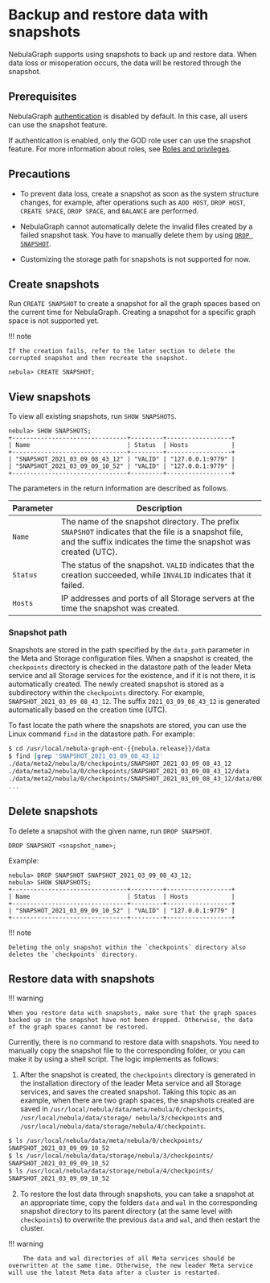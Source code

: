 # Backup and restore data with snapshots

NebulaGraph supports using snapshots to back up and restore data. When data loss or misoperation occurs, the data will be restored through the snapshot.

## Prerequisites

NebulaGraph [authentication](../7.data-security/1.authentication/1.authentication.md) is disabled by default. In this case, all users can use the snapshot feature.

If authentication is enabled, only the GOD role user can use the snapshot feature. For more information about roles, see [Roles and privileges](../7.data-security/1.authentication/3.role-list.md).

## Precautions

* To prevent data loss, create a snapshot as soon as the system structure changes, for example, after operations such as `ADD HOST`, `DROP HOST`, `CREATE SPACE`, `DROP SPACE`, and `BALANCE` are performed.

* NebulaGraph cannot automatically delete the invalid files created by a failed snapshot task. You have to manually delete them by using [`DROP SNAPSHOT`](#delete_snapshots).

* Customizing the storage path for snapshots is not supported for now.

## Create snapshots

Run `CREATE SNAPSHOT` to create a snapshot for all the graph spaces based on the current time for NebulaGraph. Creating a snapshot for a specific graph space is not supported yet.

!!! note

    If the creation fails, refer to the later section to delete the corrupted snapshot and then recreate the snapshot.

```ngql
nebula> CREATE SNAPSHOT;
```

## View snapshots

To view all existing snapshots, run `SHOW SNAPSHOTS`.

```ngql
nebula> SHOW SNAPSHOTS;
+--------------------------------+---------+------------------+
| Name                           | Status  | Hosts            |
+--------------------------------+---------+------------------+
| "SNAPSHOT_2021_03_09_08_43_12" | "VALID" | "127.0.0.1:9779" |
| "SNAPSHOT_2021_03_09_09_10_52" | "VALID" | "127.0.0.1:9779" |
+--------------------------------+---------+------------------+
```

The parameters in the return information are described as follows.

| Parameter | Description                                                                                                                                                             |
|-----------|-------------------------------------------------------------------------------------------------------------------------------------------------------------------------|
| `Name`    | The name of the snapshot directory. The prefix `SNAPSHOT` indicates that the file is a snapshot file, and the suffix indicates the time the snapshot was created (UTC). |
| `Status`  | The status of the snapshot. `VALID` indicates that the creation succeeded, while `INVALID` indicates that it failed.                                                    |
| `Hosts`   | IP addresses and ports of all Storage servers at the time the snapshot was created.                                                                                     |

### Snapshot path

Snapshots are stored in the path specified by the `data_path` parameter in the Meta and Storage configuration files. When a snapshot is created, the `checkpoints` directory is checked in the datastore path of the leader Meta service and all Storage services for the existence, and if it is not there, it is automatically created. The newly created snapshot is stored as a subdirectory within the `checkpoints` directory. For example, `SNAPSHOT_2021_03_09_08_43_12`. The suffix `2021_03_09_08_43_12` is generated automatically based on the creation time (UTC).

To fast locate the path where the snapshots are stored, you can use the Linux command `find` in the datastore path. For example:

```bash
$ cd /usr/local/nebula-graph-ent-{{nebula.release}}/data
$ find |grep 'SNAPSHOT_2021_03_09_08_43_12'
./data/meta2/nebula/0/checkpoints/SNAPSHOT_2021_03_09_08_43_12
./data/meta2/nebula/0/checkpoints/SNAPSHOT_2021_03_09_08_43_12/data
./data/meta2/nebula/0/checkpoints/SNAPSHOT_2021_03_09_08_43_12/data/000081.sst
...
```

## Delete snapshots

To delete a snapshot with the given name, run `DROP SNAPSHOT`.

```ngql
DROP SNAPSHOT <snapshot_name>;
```

Example:

```ngql
nebula> DROP SNAPSHOT SNAPSHOT_2021_03_09_08_43_12;
nebula> SHOW SNAPSHOTS;
+--------------------------------+---------+------------------+
| Name                           | Status  | Hosts            |
+--------------------------------+---------+------------------+
| "SNAPSHOT_2021_03_09_09_10_52" | "VALID" | "127.0.0.1:9779" |
+--------------------------------+---------+------------------+
```

!!! note

    Deleting the only snapshot within the `checkpoints` directory also deletes the `checkpoints` directory. 

## Restore data with snapshots

!!! warning

    When you restore data with snapshots, make sure that the graph spaces backed up in the snapshot have not been dropped. Otherwise, the data of the graph spaces cannot be restored.

Currently, there is no command to restore data with snapshots. You need to manually copy the snapshot file to the corresponding folder, or you can make it by using a shell script. The logic implements as follows:

1. After the snapshot is created, the `checkpoints` directory is generated in the installation directory of the leader Meta service and all Storage services, and saves the created snapshot. Taking this topic as an example, when there are two graph spaces, the snapshots created are saved in `/usr/local/nebula/data/meta/nebula/0/checkpoints`, `/usr/local/nebula/data/storage/ nebula/3/checkpoints` and `/usr/local/nebula/data/storage/nebula/4/checkpoints`.

  ```bash
  $ ls /usr/local/nebula/data/meta/nebula/0/checkpoints/
  SNAPSHOT_2021_03_09_09_10_52
  $ ls /usr/local/nebula/data/storage/nebula/3/checkpoints/
  SNAPSHOT_2021_03_09_09_10_52
  $ ls /usr/local/nebula/data/storage/nebula/4/checkpoints/
  SNAPSHOT_2021_03_09_09_10_52
  ```

2. To restore the lost data through snapshots, you can take a snapshot at an appropriate time, copy the folders `data` and `wal` in the corresponding snapshot directory to its parent directory (at the same level with `checkpoints`) to overwrite the previous `data` and `wal`, and then restart the cluster.

  !!! warning

        The data and wal directories of all Meta services should be overwritten at the same time. Otherwise, the new leader Meta service will use the latest Meta data after a cluster is restarted. 

<!-- TODO

## Related documents

Besides snapshots, users can also use Backup&Restore (BR) to backup or restore NebulaGraph data. For more information, see [Backup&Restore](2.backup-restore/1.what-is-br.md).
-->
